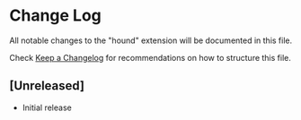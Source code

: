 # Change Log
All notable changes to the "hound" extension will be documented in this file.

Check [Keep a Changelog](http://keepachangelog.com/) for recommendations on how to structure this file.

## [Unreleased]
- Initial release
